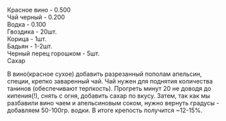 Красное вино - 0.500  
Чай черный - 0.200   
Водка - 0.100  
Гвоздика - 20шт.  
Корица - 1шт.  
Бадьян - 1-2шт.  
Черный перец горошком - 5шт.  
Сахар  

В вино(красное сухое) добавить разрезанный пополам апельсин, специи, крепко заваренный чай. Чай нужен для поднятия количества танинов (обеспечивают терпкость). Прогреть минут 20 не доводя до кипения(!), снять с огня, добавить сахар по вкусу. Затем, так как мы разбавили вино чаем и апельсиновым соком, нужно вернуть градусы - добавляем 50-100гр. водки. В итоге крепость получится ~12-15%.